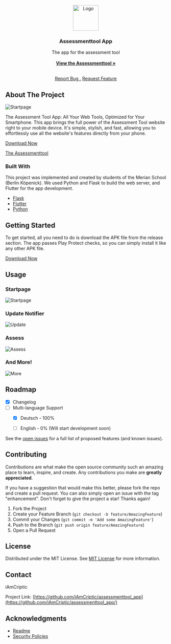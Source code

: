 
<br/>
<div align="center">
<a href="https://github.com/ShaanCoding/ReadME-Generator">
<img src="https://github.com/iAmCriptic/assessmenttool_app/blob/main/assets/logo.png?raw=true" alt="Logo" width="80" height="80">
</a>
<h3 align="center">Assessmenttool App</h3>
<p align="center">
The app for the assessment tool
<br/>
<br/>
<a href="https://github.com/iAmCriptic/assessmenttool/"><strong>View the Assessmenttool »</strong></a>
<br/>
<br/>
  
<a href="https://github.com/iAmCriptic/assessmenttool_app/issues/new?template=bug_report.md">Report Bug .</a>
<a href="https://github.com/iAmCriptic/assessmenttool_app/issues/new?template=feature_request.md">Request Feature</a>
</p>
</div>

## About The Project

![Startpage](https://github.com/iAmCriptic/assessmenttool_app/blob/main/assets/Tool_Showcase/Screenshot%202025-06-22%20184001.png?raw=true)

The Assessment Tool App: All Your Web Tools, Optimized for Your Smartphone.
This app brings the full power of the Assessment Tool website right to your mobile device. It's simple, stylish, and fast, allowing you to effortlessly use all the website's features directly from your phone.

[Download Now](https://github.com/iAmCriptic/assessmenttool_app/releases)

[The Assessmenttool](https://github.com/iAmCriptic/assessmenttool)
### Built With

This project was implemented and created by students of the Merian School (Berlin Köpenick). We used Python and Flask to build the web server, and Flutter for the app development.

- [Flask](https://flask.palletsprojects.com/en/stable/)
- [Flutter](https://flutter.dev/)
- [Python](https://www.python.org/)
## Getting Started

To get started, all you need to do is download the APK file from the release section. The app passes Play Protect checks, so you can simply install it like any other APK file.

[Download Now](https://github.com/iAmCriptic/assessmenttool_app/releases)
## Usage

### Startpage
![Startpage ](https://github.com/iAmCriptic/assessmenttool_app/blob/main/assets/Tool_Showcase/Screenshot%202025-06-22%20184001.png?raw=true)

### Update Notifier
![Update](https://github.com/iAmCriptic/assessmenttool_app/blob/main/assets/Tool_Showcase/Screenshot%202025-06-22%20183953.png?raw=true)

### Assess
![Assess](https://github.com/iAmCriptic/assessmenttool_app/blob/main/assets/Tool_Showcase/Screenshot%202025-06-22%20184031.png?raw=true)

### And More!
![More ](https://github.com/iAmCriptic/assessmenttool_app/blob/main/assets/Tool_Showcase/Screenshot%202025-06-22%20184035.png?raw=true)
## Roadmap

- [x] Changelog
- [ ] Multi-language Support
  - [x] Deutsch - 100%
  - [ ] English - 0% (Will start development soon)


See the [open issues](https://github.com/iAmCriptic/assessmenttool_app/issues) for a full list of proposed features (and known issues).
## Contributing

Contributions are what make the open source community such an amazing place to learn, inspire, and create. Any contributions you make are **greatly appreciated**.

If you have a suggestion that would make this better, please fork the repo and create a pull request. You can also simply open an issue with the tag "enhancement".
Don't forget to give the project a star! Thanks again!

1. Fork the Project
2. Create your Feature Branch (`git checkout -b feature/AmazingFeature`)
3. Commit your Changes (`git commit -m 'Add some AmazingFeature'`)
4. Push to the Branch (`git push origin feature/AmazingFeature`)
5. Open a Pull Request
## License

Distributed under the MIT License. See [MIT License](https://opensource.org/licenses/MIT) for more information.
## Contact

iAmCriptic

Project Link: [https://github.com/iAmCriptic/assessmenttool_app](https://github.com/iAmCriptic/assessmenttool_app/)
## Acknowledgments


- [Readme](https://github.com/iAmCriptic/assessmenttool/?tab=readme-ov-file)
- [Security Policies](https://github.com/iAmCriptic/assessmenttool/?tab=security-ov-file)
